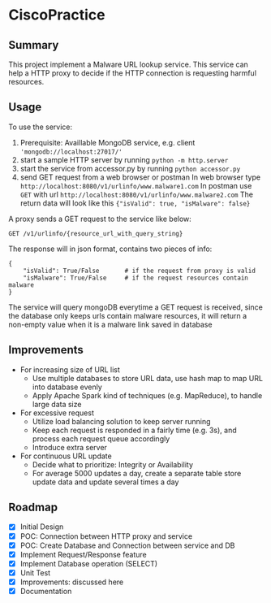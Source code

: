 # CiscoPractice
## Summary
This project implement a Malware URL lookup service. This service can help a HTTP proxy to decide if the HTTP connection is requesting harmful resources.

## Usage
To use the service:
1. Prerequisite: Availlable MongoDB service, e.g. client ```'mongodb://localhost:27017/'```
2. start a sample HTTP server by running ```python -m http.server```
3. start the service from accessor.py by running ```python accessor.py```
4. send GET request from a web browser or postman
    In web browser type ```http://localhost:8080/v1/urlinfo/www.malware1.com```
    In postman use ```GET``` with url ```http://localhost:8080/v1/urlinfo/www.malware2.com```
    The return data will look like this ```{"isValid": true, "isMalware": false}```

A proxy sends a GET request to the service like below:
```
GET /v1/urlinfo/{resource_url_with_query_string}
```
The response will in json format, contains two pieces of info:
```
{
    "isValid": True/False       # if the request from proxy is valid
    "isMalware": True/False     # if the request resources contain malware
}
```
The service will query mongoDB everytime a GET request is received, since the database only keeps urls contain malware resources, it will return a non-empty value when it is a malware link saved in database

## Improvements
+ For increasing size of URL list
  - Use multiple databases to store URL data, use hash map to map URL into database evenly
  - Apply Apache Spark kind of techniques (e.g. MapReduce), to handle large data size
+ For excessive request 
  - Utilize load balancing solution to keep server running
  - Keep each request is responded in a fairly time (e.g. 3s), and process each request queue accordingly
  - Introduce extra server
+ For continuous URL update
  - Decide what to prioritize: Integrity or Availability
  - For average 5000 updates a day, create a separate table store update data and update several times a day

## Roadmap
- [x] Initial Design 
- [x] POC: Connection between HTTP proxy and service
- [x] POC: Create Database and Connection between service and DB
- [x] Implement Request/Response feature
- [x] Implement Database operation (SELECT)
- [x] Unit Test
- [x] Improvements: discussed here
- [x] Documentation